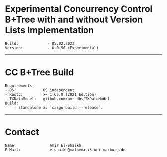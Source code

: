 # Experimental Concurrency Control B+Tree with and without Version Lists Implementation
    Build:             - 05.02.2023
    Version:           - 0.0.50 (Experimental)
---------------------------------------
# CC B+Tree Build
    Requirements:
    - OS:            OS independent
    - Rustc:         >= 1.65.0 (2021 Edition)
    - TXDataModel:   github.com/umr-dbs/TXDataModel
    Build:
        - standalone as `cargo build --release`.
---------------------------------------
# Contact
    Name:               Amir El-Shaikh
    E-Mail:             elshaikh@mathematik.uni-marburg.de